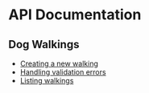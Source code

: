 # API Documentation


## Dog Walkings

* [Creating a new walking](dog_walkings/creating_a_new_walking.md)
* [Handling validation errors](dog_walkings/handling_validation_errors.md)
* [Listing walkings](dog_walkings/listing_walkings.md)

